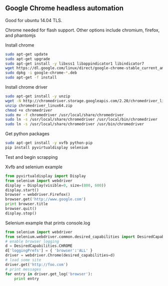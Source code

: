 ## Google Chrome headless automation
Good for ubuntu 14.04 TLS.

Chrome needed for flash support. Other options include chromium, firefox, and phantomjs

Install chrome
```bash
sudo apt-get update
sudo apt-get upgrade
sudo apt-get install -y libxss1 libappindicator1 libindicator7
wget https://dl.google.com/linux/direct/google-chrome-stable_current_amd64.deb
sudo dpkg -i google-chrome-*.deb
sudo apt-get -f install
```

Install chrome driver
```bash
sudo apt-get install -y unzip
wget -N http://chromedriver.storage.googleapis.com/2.20/chromedriver_linux64.zip
unzip chromedriver_linux64.zip
chmod +x chromedriver
sudo mv -f chromedriver /usr/local/share/chromedriver
sudo ln -s /usr/local/share/chromedriver /usr/local/bin/chromedriver
sudo ln -s /usr/local/share/chromedriver /usr/bin/chromedriver
```

Get python packages
```bash
sudo apt-get install -y xvfb python-pip
pip install pyvirtualdisplay selenium
```

Test and begin scrapping

Xvfb and selenium example
```python
from pyvirtualdisplay import Display
from selenium import webdriver 
display = Display(visible=0, size=(800, 600))
display.start()
browser = webdriver.Firefox()
browser.get('http://www.google.com')
print browser.title
browser.quit()
display.stop()
```

Selenium example that prints console.log
```python
from selenium import webdriver
from selenium.webdriver.common.desired_capabilities import DesiredCapabilities    
# enable browser logging
d = DesiredCapabilities.CHROME
d['loggingPrefs'] = { 'browser':'ALL' }
driver = webdriver.Chrome(desired_capabilities=d)
# load some site
driver.get('http://foo.com')
# print messages
for entry in driver.get_log('browser'):
    print entry
```
